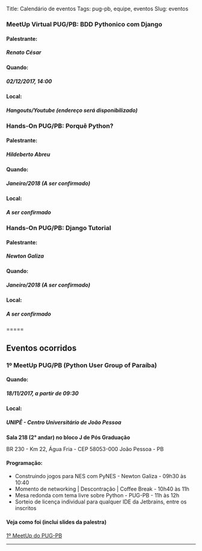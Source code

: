 Title: Calendário de eventos
Tags: pug-pb, equipe, eventos
Slug: eventos


### MeetUp Virtual PUG/PB: BDD Pythonico com Django

#### Palestrante:

##### Renato César

#### Quando:

##### 02/12/2017, 14:00

#### Local:

##### Hangouts/Youtube (endereço será disponibilizado)



### Hands-On PUG/PB: Porquê Python?

#### Palestrante:

##### Hildeberto Abreu

#### Quando:

##### Janeiro/2018 (A ser confirmado)

#### Local:

##### A ser confirmado



### Hands-On PUG/PB: Django Tutorial

#### Palestrante:

##### Newton Galiza

#### Quando:

##### Janeiro/2018 (A ser confirmado)

#### Local:

##### A ser confirmado

=====

## Eventos ocorridos

### 1º MeetUp PUG/PB (Python User Group of Paraíba)

#### Quando:

##### 18/11/2017, a partir de 09:30

#### Local:

##### UNIPÊ - Centro Universitário de João Pessoa
**Sala 218 (2° andar) no bloco J de Pós Graduação**

BR 230 - Km 22, Água Fria - CEP 58053-000 João Pessoa - PB

#### Programação:

* Construindo jogos para NES com PyNES - Newton Galiza - 09h30 às 10:40
* Momento de networking | Descontração | Coffee Break - 10h40 às 11h
* Mesa redonda com tema livre sobre Python - PUG-PB - 11h às 12h
* Sorteio de licença individual para qualquer IDE da Jetbrains, entre os inscritos

#### Veja como foi (inclui slides da palestra)
[1º MeetUp do PUG-PB](../primeiro-meetup.html)

--------------------------------------------------